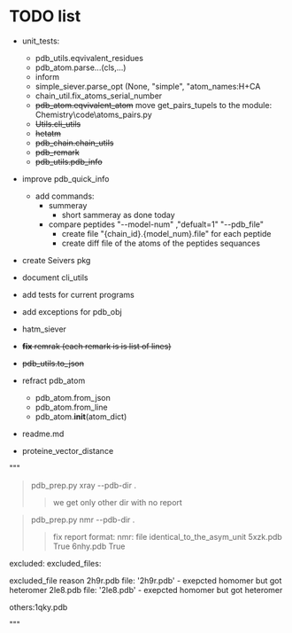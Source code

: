 # TODO list
* unit_tests:
    * pdb_utils.eqvivalent_residues
    * pdb_atom.parse...(cls,...)
    * inform
    * simple_siever.parse_opt (None, "simple", "atom_names:H+CA
    * chain_util.fix_atoms_serial_number
    * ~~pdb_atom.eqvivalent_atom~~ 
        move get_pairs_tupels to the module: 
            Chemistry\code\atoms_pairs.py
    * ~~Utils.cli_utils~~
    * ~~hetatm~~
    * ~~pdb_chain.chain_utils~~
    * ~~pdb_remark~~
    * ~~pdb_utils.pdb_info~~
* improve pdb_quick_info
    * add commands:
        * summeray
            - short sammeray as done today
        * compare peptides
                "--model-num" ,"defualt=1"
                "--pdb_file"
            - create file "{chain_id}.{model_num}.file" for each peptide
            - create diff file of the atoms of the peptides sequances



* create Seivers pkg
* document cli_utils
* add tests for current programs   
* add exceptions for pdb_obj
* hatm_siever
* ~~**fix** remrak (each remark is is list of lines)~~
* ~~pdb_utils.to_json~~
* refract pdb_atom
    * pdb_atom.from_json
    * pdb_atom.from_line
    * pdb_atom.__init__(atom_dict)
* readme.md
* proteine_vector_distance


"""
> pdb_prep.py xray --pdb-dir .
>> we get only other dir with no report

> pdb_prep.py nmr --pdb-dir .
>> fix report format:
nmr:
file                      identical_to_the_asym_unit
5xzk.pdb                  True
6nhy.pdb                  True

excluded:
excluded_files:

excluded_file            reason
2h9r.pdb                  file: '2h9r.pdb' - exepcted homomer but got heteromer
2le8.pdb                  file: '2le8.pdb' - exepcted homomer but got heteromer

others:1qky.pdb


"""
